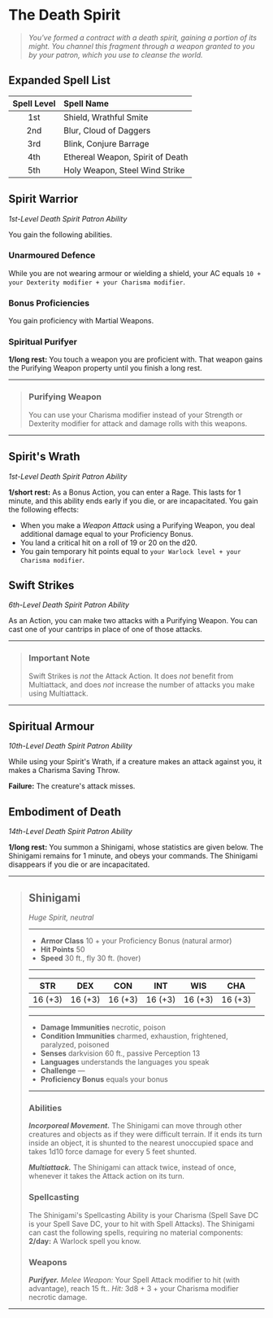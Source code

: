 # The Death Spirit

> *You've formed a contract with a death spirit, gaining a portion of its might. You channel this fragment through a weapon granted to you by your patron, which you use to cleanse the world.*

## Expanded Spell List

| Spell Level | Spell Name                       |
| :---------: | :------------------------------- |
|     1st     | Shield, Wrathful Smite           |
|     2nd     | Blur, Cloud of Daggers           |
|     3rd     | Blink, Conjure Barrage           |
|     4th     | Ethereal Weapon, Spirit of Death |
|     5th     | Holy Weapon, Steel Wind Strike   |

## Spirit Warrior
*1st-Level Death Spirit Patron Ability*

You gain the following abilities.

### Unarmoured Defence

While you are not wearing armour or wielding a shield, your AC equals `10 + your Dexterity modifier + your Charisma modifier`.

### Bonus Proficiencies

You gain proficiency with Martial Weapons.

### Spiritual Purifyer

**1/long rest:** You touch a weapon you are proficient with. That weapon gains the Purifying Weapon property until you finish a long rest.

___
> ### Purifying Weapon
> 
> You can use your Charisma modifier instead of your Strength or Dexterity modifier for attack and damage rolls with this weapons.
___

## Spirit's Wrath
*1st-Level Death Spirit Patron Ability*

**1/short rest:** As a Bonus Action, you can enter a Rage. This lasts for 1 minute, and this ability ends early if you die, or are incapacitated. You gain the following effects:
* When you make a *Weapon Attack* using a Purifying Weapon, you deal additional damage equal to your Proficiency Bonus.
* You land a critical hit on a roll of 19 or 20 on the d20.
* You gain temporary hit points equal to `your Warlock level + your Charisma modifier`.

## Swift Strikes
*6th-Level Death Spirit Patron Ability*

As an Action, you can make two attacks with a Purifying Weapon. You can cast one of your cantrips in place of one of those attacks.

___
> ### Important Note
> 
> Swift Strikes is *not* the Attack Action. It does *not* benefit from Multiattack, and does *not* increase the number of attacks you make using Multiattack.
___

## Spiritual Armour
*10th-Level Death Spirit Patron Ability*

While using your Spirit's Wrath, if a creature makes an attack against you, it makes a Charisma Saving Throw.

**Failure:** The creature's attack misses.

## Embodiment of Death
*14th-Level Death Spirit Patron Ability*

**1/long rest:** You summon a Shinigami, whose statistics are given below. The Shinigami remains for 1 minute, and obeys your commands. The Shinigami disappears if you die or are incapacitated.

___
> ## Shinigami
> *Huge Spirit, neutral*
>___
>- **Armor Class** 10 + your Proficiency Bonus (natural armor)
>- **Hit Points** 50
>- **Speed** 30 ft., fly 30 ft. (hover)
>___
> |   STR   |   DEX   |   CON   |   INT   |   WIS   |   CHA   |
> | :-----: | :-----: | :-----: | :-----: | :-----: | :-----: |
> | 16 (+3) | 16 (+3) | 16 (+3) | 16 (+3) | 16 (+3) | 16 (+3) |
>___
>- **Damage Immunities** necrotic, poison  
>- **Condition Immunities** charmed, exhaustion, frightened, paralyzed, poisoned  
>- **Senses** darkvision 60 ft., passive Perception 13  
>- **Languages** understands the languages you speak  
>- **Challenge** —
>- **Proficiency Bonus** equals your bonus  
>___
> ### Abilities
> 
> ***Incorporeal Movement.*** The Shinigami can move through other creatures and objects as if they were difficult terrain. If it ends its turn inside an object, it is shunted to the nearest unoccupied space and takes 1d10 force damage for every 5 feet shunted.  
> 
> ***Multiattack.*** The Shinigami can attack twice, instead of once, whenever it takes the Attack action on its turn.
> 
> ### Spellcasting
> 
> The Shinigami's Spellcasting Ability is your Charisma (Spell Save DC is your Spell Save DC, your to hit with Spell Attacks). The Shinigami can cast the following spells, requiring no material components:
> **2/day:** A Warlock spell you know.
> 
> ### Weapons
> 
> ***Purifyer.*** *Melee Weapon:* Your Spell Attack modifier to hit (with advantage), reach 15 ft.. *Hit:* 3d8 + 3 + your Charisma modifier necrotic damage.  
___
